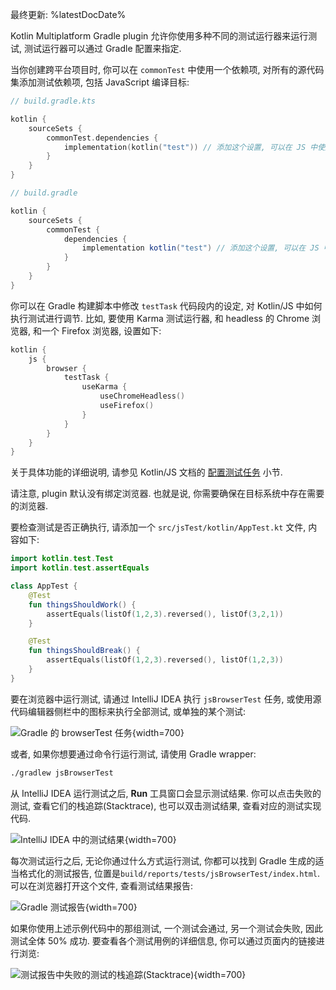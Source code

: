 [//]: # (title: 在 Kotlin/JS 平台进行测试)

最终更新: %latestDocDate%

Kotlin Multiplatform Gradle plugin 允许你使用多种不同的测试运行器来运行测试, 测试运行器可以通过 Gradle 配置来指定.

当你创建跨平台项目时, 你可以在 `commonTest` 中使用一个依赖项, 对所有的源代码集添加测试依赖项, 包括 JavaScript 编译目标:

<tabs group="build-script">
<tab title="Kotlin" group-key="kotlin">

```kotlin
// build.gradle.kts

kotlin {
    sourceSets {
        commonTest.dependencies {
            implementation(kotlin("test")) // 添加这个设置, 可以在 JS 中使用测试相关的注解和功能
        }
    }
}
```

</tab>
<tab title="Groovy" group-key="groovy">

```groovy
// build.gradle

kotlin {
    sourceSets {
        commonTest {
            dependencies {
                implementation kotlin("test") // 添加这个设置, 可以在 JS 中使用测试相关的注解和功能
            }
        }
    }
}
```

</tab>
</tabs>

你可以在 Gradle 构建脚本中修改 `testTask` 代码段内的设定, 对 Kotlin/JS 中如何执行测试进行调节.
比如, 要使用 Karma 测试运行器, 和 headless 的 Chrome 浏览器, 和一个 Firefox 浏览器, 设置如下:

```kotlin
kotlin {
    js {
        browser {
            testTask {
                useKarma {
                    useChromeHeadless()
                    useFirefox()
                }
            }
        }
    }
}
```

关于具体功能的详细说明, 请参见 Kotlin/JS 文档的 [配置测试任务](js-project-setup.md#test-task) 小节.

请注意, plugin 默认没有绑定浏览器. 也就是说, 你需要确保在目标系统中存在需要的浏览器.

要检查测试是否正确执行, 请添加一个 `src/jsTest/kotlin/AppTest.kt` 文件, 内容如下:

```kotlin
import kotlin.test.Test
import kotlin.test.assertEquals

class AppTest {
    @Test
    fun thingsShouldWork() {
        assertEquals(listOf(1,2,3).reversed(), listOf(3,2,1))
    }

    @Test
    fun thingsShouldBreak() {
        assertEquals(listOf(1,2,3).reversed(), listOf(1,2,3))
    }
}
```

要在浏览器中运行测试, 请通过 IntelliJ IDEA 执行 `jsBrowserTest` 任务, 或使用源代码编辑器侧栏中的图标来执行全部测试, 或单独的某个测试:

![Gradle 的 browserTest 任务](browsertest-task.png){width=700}

或者, 如果你想要通过命令行运行测试, 请使用 Gradle wrapper:

```bash
./gradlew jsBrowserTest
```

从 IntelliJ IDEA 运行测试之后, **Run** 工具窗口会显示测试结果.
你可以点击失败的测试, 查看它们的栈追踪(Stacktrace), 也可以双击测试结果, 查看对应的测试实现代码.

![IntelliJ IDEA 中的测试结果](test-stacktrace-ide.png){width=700}

每次测试运行之后, 无论你通过什么方式运行测试, 你都可以找到 Gradle 生成的适当格式化的测试报告,
位置是`build/reports/tests/jsBrowserTest/index.html`.
可以在浏览器打开这个文件, 查看测试结果报告:

![Gradle 测试报告](test-summary.png){width=700}

如果你使用上述示例代码中的那组测试, 一个测试会通过, 另一个测试会失败,
因此测试全体 50% 成功. 要查看各个测试用例的详细信息, 你可以通过页面内的链接进行浏览:

![测试报告中失败的测试的栈追踪(Stacktrace)](failed-test.png){width=700}
